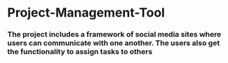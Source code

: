 # Project-Management-Tool
<h3>The project includes a framework of social
media sites where users can communicate
with one another. The users also get the
functionality to assign tasks to others</h3>
